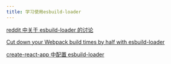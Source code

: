 ```yaml
---
title: 学习使用esbuild-loader
---
```


[reddit 中关于 esbuild-loader 的讨论](https://www.reddit.com/r/javascript/comments/ok5sds/cut_down_your_webpack_build_times_by_half_with/)

[Cut down your Webpack build times by half with esbuild-loader](https://dev.to/burhanuday/cut-down-your-webpack-build-times-by-half-2bh6)

[create-react-app 中配置 esbuild-loader](https://icanmakethiswork.blogspot.com/2021/07/webpack-esbuild-why-not-both.html)
